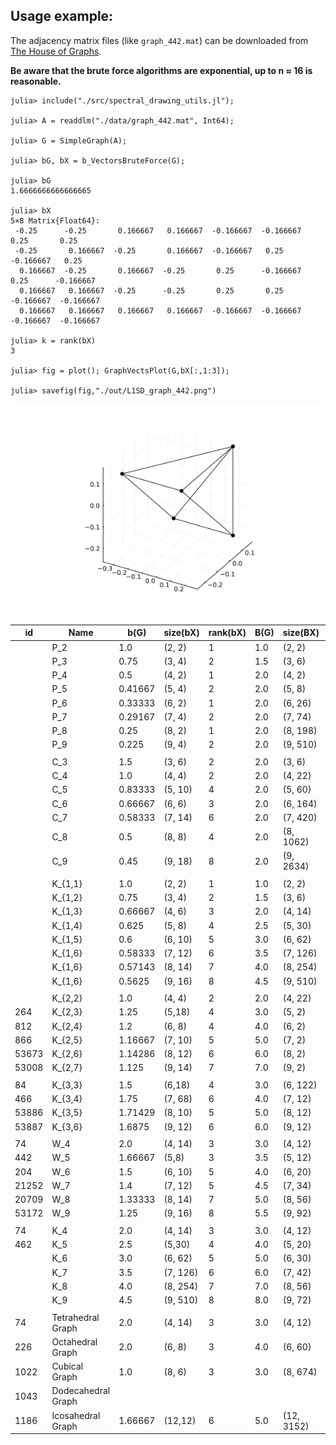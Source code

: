 ## Usage example:

The adjacency matrix files (like `graph_442.mat`) can be downloaded from [The House of Graphs](https://houseofgraphs.org/).

**Be aware that the brute force algorithms are exponential, up to n ≈ 16 is reasonable.**

```
julia> include("./src/spectral_drawing_utils.jl");

julia> A = readdlm("./data/graph_442.mat", Int64);

julia> G = SimpleGraph(A);

julia> bG, bX = b_VectorsBruteForce(G);

julia> bG
1.6666666666666665

julia> bX
5×8 Matrix{Float64}:
 -0.25      -0.25       0.166667   0.166667  -0.166667  -0.166667   0.25       0.25
 -0.25       0.166667  -0.25       0.166667  -0.166667   0.25      -0.166667   0.25
  0.166667  -0.25       0.166667  -0.25       0.25      -0.166667   0.25      -0.166667
  0.166667   0.166667  -0.25      -0.25       0.25       0.25      -0.166667  -0.166667
  0.166667   0.166667   0.166667   0.166667  -0.166667  -0.166667  -0.166667  -0.166667

julia> k = rank(bX)
3

julia> fig = plot(); GraphVectsPlot(G,bX[:,1:3]);

julia> savefig(fig,"./out/L1SD_graph_442.png")
```

![L1SD_graph_442](./out/L1SD_graph_442.png)


| id    | Name               | b(G)    | size(bX) | rank(bX) | B(G)    | size(BX)   | rank(BX) |
|-------|--------------------|---------|----------|----------|---------|------------|----------|
|       | P_2                | 1.0     | (2, 2)   | 1        | 1.0     | (2, 2)     | 1        |
|       | P_3                | 0.75    | (3, 4)   | 2        | 1.5     | (3, 6)     | 2        |
|       | P_4                | 0.5     | (4, 2)   | 1        | 2.0     | (4, 2)     | 1        | 
|       | P_5                | 0.41667 | (5, 4)   | 2        | 2.0     | (5, 8)     | 2        | 
|       | P_6                | 0.33333 | (6, 2)   | 1        | 2.0     | (6, 26)    | 3        |
|       | P_7                | 0.29167 | (7, 4)   | 2        | 2.0     | (7, 74)    | 4        | 
|       | P_8                | 0.25    | (8, 2)   | 1        | 2.0     | (8, 198)   | 5        |
|       | P_9                | 0.225   | (9, 4)   | 2        | 2.0     | (9, 510)   | 6        |
| | | | | | | | |
|       | C_3                | 1.5     | (3, 6)   | 2        | 2.0     | (3, 6)     | 2        |
|       | C_4                | 1.0     | (4, 4)   | 2        | 2.0     | (4, 22)    | 3        | 
|       | C_5                | 0.83333 | (5, 10)  | 4        | 2.0     | (5, 60)    | 4        | 
|       | C_6                | 0.66667 | (6, 6)   | 3        | 2.0     | (6, 164)   | 5        | 
|       | C_7                | 0.58333 | (7, 14)  | 6        | 2.0     | (7, 420)   | 6        | 
|       | C_8                | 0.5     | (8, 8)   | 4        | 2.0     | (8, 1062)  | 7        | 
|       | C_9                | 0.45    | (9, 18)  | 8        | 2.0     | (9, 2634)  | 8        |
| | | | | | | | |
|       | K_{1,1}            | 1.0     | (2, 2)   | 1        | 1.0     | (2, 2)     | 1        |
|       | K_{1,2}            | 0.75    | (3, 4)   | 2        | 1.5     | (3, 6)     | 2        | 
|       | K_{1,3}            | 0.66667 | (4, 6)   | 3        | 2.0     | (4, 14)    | 3        | 
|       | K_{1,4}            | 0.625   | (5, 8)   | 4        | 2.5     | (5, 30)    | 4        | 
|       | K_{1,5}            | 0.6     | (6, 10)  | 5        | 3.0     | (6, 62)    | 5        | 
|       | K_{1,6}            | 0.58333 | (7, 12)  | 6        | 3.5     | (7, 126)   | 6        | 
|       | K_{1,6}            | 0.57143 | (8, 14)  | 7        | 4.0     | (8, 254)   | 7        | 
|       | K_{1,6}            | 0.5625  | (9, 16)  | 8        | 4.5     | (9, 510)   | 8        | 
| | | | | | | | |
|       | K_{2,2}            | 1.0     | (4, 4)   | 2        | 2.0     | (4, 22)    | 3        | 
| 264   | K_{2,3}            | 1.25    | (5,18)   | 4        | 3.0     | (5, 2)     | 1        |
| 812   | K_{2,4}            | 1.2     | (6, 8)   | 4        | 4.0     | (6, 2)     | 1        | 
| 866   | K_{2,5}            | 1.16667 | (7, 10)  | 5        | 5.0     | (7, 2)     | 1        | 
| 53673 | K_{2,6}            | 1.14286 | (8, 12)  | 6        | 6.0     | (8, 2)     | 1        | 
| 53008 | K_{2,7}            | 1.125   | (9, 14)  | 7        | 7.0     | (9, 2)     | 1        |
| | | | | | | | |
| 84    | K_{3,3}            | 1.5     | (6,18)   | 4        | 3.0     | (6, 122)   | 5        |
| 466   | K_{3,4}            | 1.75    | (7, 68)  | 6        | 4.0     | (7, 12)    | 2        |  
| 53886 | K_{3,5}            | 1.71429 | (8, 10)  | 5        | 5.0     | (8, 12)    | 2        | 
| 53887 | K_{3,6}            | 1.6875  | (9, 12)  | 6        | 6.0     | (9, 12)    | 2        |
| | | | | | | | |
| 74    | W_4                | 2.0     | (4, 14)  | 3        | 3.0     | (4, 12)    | 3        |
| 442   | W_5                | 1.66667 | (5,8)    | 3        | 3.5     | (5, 12)    | 4        |
| 204   | W_6                | 1.5     | (6, 10)  | 5        | 4.0     | (6, 20)    | 5        |
| 21252 | W_7                | 1.4     | (7, 12)  | 5        | 4.5     | (7, 34)    | 6        |
| 20709 | W_8                | 1.33333 | (8, 14)  | 7        | 5.0     | (8, 56)    | 7        |
| 53172 | W_9                | 1.25    | (9, 16)  | 8        | 5.5     | (9, 92)    | 8        |
| | | | | | | | |
| 74    | K_4                | 2.0     | (4, 14)  | 3        | 3.0     | (4, 12)    | 3        |
| 462   | K_5                | 2.5     | (5,30)   | 4        | 4.0     | (5, 20)    | 4        |
|       | K_6                | 3.0     | (6, 62)  | 5        | 5.0     | (6, 30)    | 5        |
|       | K_7                | 3.5     | (7, 126) | 6        | 6.0     | (7, 42)    | 6        |
|       | K_8                | 4.0     | (8, 254) | 7        | 7.0     | (8, 56)    | 7        |
|       | K_9                | 4.5     | (9, 510) | 8        | 8.0     | (9, 72)    | 8        |
| | | | | | | | |
| 74    | Tetrahedral Graph  | 2.0     | (4, 14)  | 3        | 3.0     | (4, 12)    | 3        |
| 226   | Octahedral Graph   | 2.0     | (6, 8)   | 3        | 4.0     | (6, 60)    | 5        |
| 1022  | Cubical Graph      | 1.0     | (8, 6)   | 3        | 3.0     | (8, 674)   | 7        |
| 1043  | Dodecahedral Graph |         |          |          |         |            |          |
| 1186  | Icosahedral Graph  | 1.66667 | (12,12)  | 6        | 5.0     | (12, 3152) | 11       |
